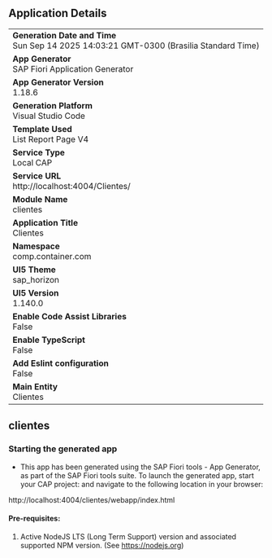 ## Application Details
|               |
| ------------- |
|**Generation Date and Time**<br>Sun Sep 14 2025 14:03:21 GMT-0300 (Brasilia Standard Time)|
|**App Generator**<br>SAP Fiori Application Generator|
|**App Generator Version**<br>1.18.6|
|**Generation Platform**<br>Visual Studio Code|
|**Template Used**<br>List Report Page V4|
|**Service Type**<br>Local CAP|
|**Service URL**<br>http://localhost:4004/Clientes/|
|**Module Name**<br>clientes|
|**Application Title**<br>Clientes|
|**Namespace**<br>comp.container.com|
|**UI5 Theme**<br>sap_horizon|
|**UI5 Version**<br>1.140.0|
|**Enable Code Assist Libraries**<br>False|
|**Enable TypeScript**<br>False|
|**Add Eslint configuration**<br>False|
|**Main Entity**<br>Clientes|

## clientes



### Starting the generated app

-   This app has been generated using the SAP Fiori tools - App Generator, as part of the SAP Fiori tools suite.  To launch the generated app, start your CAP project:  and navigate to the following location in your browser:

http://localhost:4004/clientes/webapp/index.html

#### Pre-requisites:

1. Active NodeJS LTS (Long Term Support) version and associated supported NPM version.  (See https://nodejs.org)


